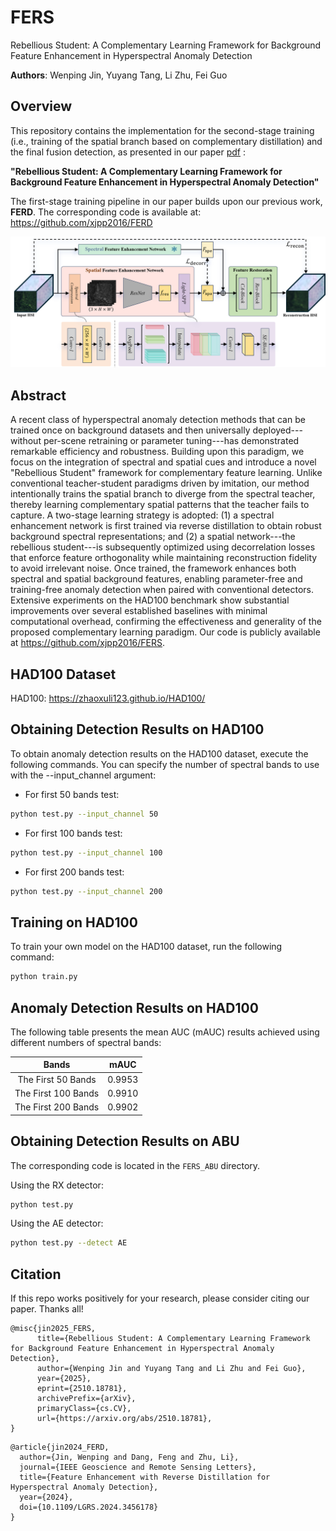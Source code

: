 # FERS 
Rebellious Student: A Complementary Learning Framework for Background Feature Enhancement in Hyperspectral Anomaly Detection

**Authors**: Wenping Jin, Yuyang Tang, Li Zhu, Fei Guo

## Overview
This repository contains the implementation for the second-stage training (i.e., training of the spatial branch based on complementary distillation) and the final fusion detection, as presented in our paper [pdf](https://arxiv.org/pdf/2510.18781) :

**"Rebellious Student: A Complementary Learning Framework for Background Feature Enhancement in Hyperspectral Anomaly Detection"**

The first-stage training pipeline in our paper builds upon our previous work, **FERD**. The corresponding code is available at: https://github.com/xjpp2016/FERD

![image](https://github.com/xjpp2016/FERS/blob/main/spa_train.png)

## Abstract
A recent class of hyperspectral anomaly detection methods that can be trained once on background datasets and then universally deployed---without per-scene retraining or parameter tuning---has demonstrated remarkable efficiency and robustness. Building upon this paradigm, we focus on the integration of spectral and spatial cues and introduce a novel "Rebellious Student" framework for complementary feature learning. Unlike conventional teacher-student paradigms driven by imitation, our method intentionally trains the spatial branch to diverge from the spectral teacher, thereby learning complementary spatial patterns that the teacher fails to capture. A two-stage learning strategy is adopted: (1) a spectral enhancement network is first trained via reverse distillation to obtain robust background spectral representations; and (2) a spatial network---the rebellious student---is subsequently optimized using decorrelation losses that enforce feature orthogonality while maintaining reconstruction fidelity to avoid irrelevant noise. Once trained, the framework enhances both spectral and spatial background features, enabling parameter-free and training-free anomaly detection when paired with conventional detectors. Extensive experiments on the HAD100 benchmark show substantial improvements over several established baselines with minimal computational overhead, confirming the effectiveness and generality of the proposed complementary learning paradigm. Our code is publicly available at https://github.com/xjpp2016/FERS.


## HAD100 Dataset
HAD100: https://zhaoxuli123.github.io/HAD100/

## Obtaining Detection Results on HAD100
To obtain anomaly detection results on the HAD100 dataset, execute the following commands. You can specify the number of spectral bands to use with the --input_channel argument:

- For first 50 bands test:
```bash
python test.py --input_channel 50
```
- For first 100 bands test:
```bash
python test.py --input_channel 100
```
- For first 200 bands test:
```bash
python test.py --input_channel 200
```

## Training on HAD100
To train your own model on the HAD100 dataset, run the following command:

```bash
python train.py
```
## Anomaly Detection Results on HAD100
The following table presents the mean AUC (mAUC) results achieved using different numbers of spectral bands:

| Bands | mAUC |
| :--: | :--: |
| The First 50 Bands | 0.9953 |
| The First 100 Bands | 0.9910 |
| The First 200 Bands | 0.9902 |


## Obtaining Detection Results on ABU
The corresponding code is located in the `FERS_ABU` directory.

Using the RX detector:
```bash
python test.py
```

Using the AE detector:
```bash
python test.py --detect AE
```

## Citation
If this repo works positively for your research, please consider citing our paper. Thanks all!

```
@misc{jin2025_FERS,
      title={Rebellious Student: A Complementary Learning Framework for Background Feature Enhancement in Hyperspectral Anomaly Detection}, 
      author={Wenping Jin and Yuyang Tang and Li Zhu and Fei Guo},
      year={2025},
      eprint={2510.18781},
      archivePrefix={arXiv},
      primaryClass={cs.CV},
      url={https://arxiv.org/abs/2510.18781}, 
}
```

```
@article{jin2024_FERD,
  author={Jin, Wenping and Dang, Feng and Zhu, Li},
  journal={IEEE Geoscience and Remote Sensing Letters}, 
  title={Feature Enhancement with Reverse Distillation for Hyperspectral Anomaly Detection}, 
  year={2024},
  doi={10.1109/LGRS.2024.3456178}
}
```